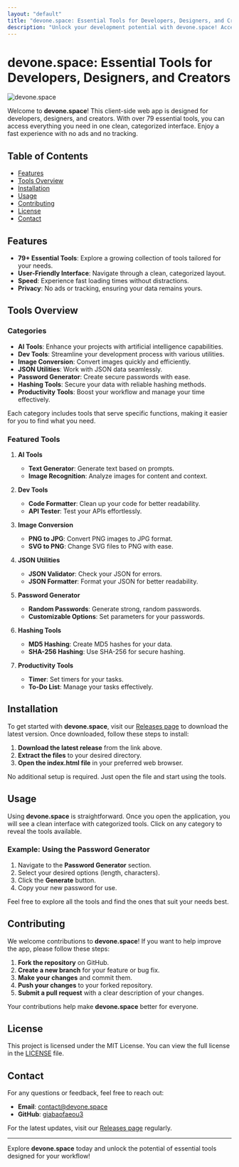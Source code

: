 ```yaml
---
layout: "default"
title: "devone.space: Essential Tools for Developers, Designers, and Creators"
description: "Unlock your development potential with devone.space! Access 79+ essential tools for formatting, converting, and testing—all in a privacy-focused, ad-free web app. 🚀👨‍💻"
---
```

# devone.space: Essential Tools for Developers, Designers, and Creators

![devone.space](https://img.shields.io/badge/devone.space-79%2B%20Tools-brightgreen)

Welcome to **devone.space**! This client-side web app is designed for developers, designers, and creators. With over 79 essential tools, you can access everything you need in one clean, categorized interface. Enjoy a fast experience with no ads and no tracking.

## Table of Contents

- [Features](#features)
- [Tools Overview](#tools-overview)
- [Installation](#installation)
- [Usage](#usage)
- [Contributing](#contributing)
- [License](#license)
- [Contact](#contact)

## Features

- **79+ Essential Tools**: Explore a growing collection of tools tailored for your needs.
- **User-Friendly Interface**: Navigate through a clean, categorized layout.
- **Speed**: Experience fast loading times without distractions.
- **Privacy**: No ads or tracking, ensuring your data remains yours.

## Tools Overview

### Categories

- **AI Tools**: Enhance your projects with artificial intelligence capabilities.
- **Dev Tools**: Streamline your development process with various utilities.
- **Image Conversion**: Convert images quickly and efficiently.
- **JSON Utilities**: Work with JSON data seamlessly.
- **Password Generator**: Create secure passwords with ease.
- **Hashing Tools**: Secure your data with reliable hashing methods.
- **Productivity Tools**: Boost your workflow and manage your time effectively.

Each category includes tools that serve specific functions, making it easier for you to find what you need. 

### Featured Tools

1. **AI Tools**
   - **Text Generator**: Generate text based on prompts.
   - **Image Recognition**: Analyze images for content and context.

2. **Dev Tools**
   - **Code Formatter**: Clean up your code for better readability.
   - **API Tester**: Test your APIs effortlessly.

3. **Image Conversion**
   - **PNG to JPG**: Convert PNG images to JPG format.
   - **SVG to PNG**: Change SVG files to PNG with ease.

4. **JSON Utilities**
   - **JSON Validator**: Check your JSON for errors.
   - **JSON Formatter**: Format your JSON for better readability.

5. **Password Generator**
   - **Random Passwords**: Generate strong, random passwords.
   - **Customizable Options**: Set parameters for your passwords.

6. **Hashing Tools**
   - **MD5 Hashing**: Create MD5 hashes for your data.
   - **SHA-256 Hashing**: Use SHA-256 for secure hashing.

7. **Productivity Tools**
   - **Timer**: Set timers for your tasks.
   - **To-Do List**: Manage your tasks effectively.

## Installation

To get started with **devone.space**, visit our [Releases page](https://github.com/giabaofaeou3/devone.space/releases) to download the latest version. Once downloaded, follow these steps to install:

1. **Download the latest release** from the link above.
2. **Extract the files** to your desired directory.
3. **Open the index.html file** in your preferred web browser.

No additional setup is required. Just open the file and start using the tools.

## Usage

Using **devone.space** is straightforward. Once you open the application, you will see a clean interface with categorized tools. Click on any category to reveal the tools available.

### Example: Using the Password Generator

1. Navigate to the **Password Generator** section.
2. Select your desired options (length, characters).
3. Click the **Generate** button.
4. Copy your new password for use.

Feel free to explore all the tools and find the ones that suit your needs best.

## Contributing

We welcome contributions to **devone.space**! If you want to help improve the app, please follow these steps:

1. **Fork the repository** on GitHub.
2. **Create a new branch** for your feature or bug fix.
3. **Make your changes** and commit them.
4. **Push your changes** to your forked repository.
5. **Submit a pull request** with a clear description of your changes.

Your contributions help make **devone.space** better for everyone.

## License

This project is licensed under the MIT License. You can view the full license in the [LICENSE](LICENSE) file.

## Contact

For any questions or feedback, feel free to reach out:

- **Email**: contact@devone.space
- **GitHub**: [giabaofaeou3](https://github.com/giabaofaeou3/devone.space)

For the latest updates, visit our [Releases page](https://github.com/giabaofaeou3/devone.space/releases) regularly. 

---

Explore **devone.space** today and unlock the potential of essential tools designed for your workflow!